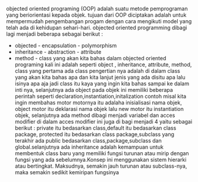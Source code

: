 objected oriented programing (OOP) adalah suatu metode pemprograman yang beriorientasi kepada objek. tujuan dari OOP diciptakan adalah untuk mempermudah pengembangan progam dengan cara mengikuti model yang telah ada di kehidupan sehari-hari.
objected oriented programming dibagi lagi menjadi beberapa sebagai berikut : 
- objected     - encapsulation - polymorphism
- inheritance  - abstraction  - attribute 
- method - class
yang akan kita bahas dalam objected oriented programing kali ini adalah seperti object , inheritance, attribute, method, class
yang pertama ada class pengertian nya adalah di dalam class yang akan kita bahas apa dan kita lanjut jenis yang ada disitu apa lalu isinya apa aja jadi class itu kaya yang ingin kita bahas sampai ke dalam inti nya, selanjutnya ada object pada objek ini memiliki beberapa perintah seperti declaration,instantiation,initalization contoh misal kita ingin membahas motor motornya itu adalaha inisialisasi nama objek, object motor itu deklarasi nama objek lalu new motor itu instantiation objek, selanjutnya ada method dibagi menjadi variabel dan acces modifier di dalam acces modifier ini juga di bagi menjadi 4 yaitu sebagai berikut : private itu bedasarkan class,default itu bedasarkan class package, protected itu bedasarkan class package,subclass yang terakhir ada public bedasarkan class,package,subclass dan global.selanjutnya ada inheritance adalah kemampuan untuk membentuk class baru yang memiliki fungsi turunan atau mirip dengan fungsi yang ada sebelumnya.Konsep ini menggunakan sistem hierarki atau bertingkat. Maksudnya, semakin jauh turunan atau subclass-nya, maka semakin sedikit kemiripan fungsinya